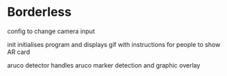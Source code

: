 # Borderless

config to change camera input

init initialises program and displays gif with instructions for people to show AR card

aruco detector handles aruco marker detection and graphic overlay
